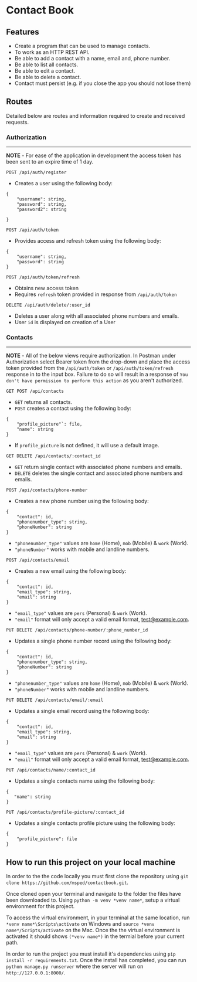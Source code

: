 # Contact Book

## Features

- Create a program that can be used to manage contacts.
- To work as an HTTP REST API.
- Be able to add a contact with a name, email and, phone number.
- Be able to list all contacts.
- Be able to edit a contact.
- Be able to delete a contact.
- Contact must persist (e.g. if you close the app you should not lose them)

## Routes

Detailed below are routes and information required to create and received requests.

### Authorization
---

**NOTE** - For ease of the application in development the access token has been sent to an expire time of 1 day.

`POST /api/auth/register`
- Creates a user using the following body:
```
{
    "username": string,
    "password": string,
    "password2": string
    
}
```

`POST /api/auth/token`
- Provides access and refresh token using the following body: 
```
{
    "username": string,
    "password": string
}
```

`POST /api/auth/token/refresh`
- Obtains new access token
- Requires `refresh` token provided in response from `/api/auth/token`

`DELETE /api/auth/delete/:user_id`
- Deletes a user along with all associated phone numbers and emails.
- User `id` is displayed on creation of a User

### Contacts
---

**NOTE** - All of the below views require authorization. In Postman under Authorization select Bearer token from the drop-down and place the access token provided from the `/api/auth/token` or `/api/auth/token/refresh` response in to the input box. Failure to do so will result in a response of `You don't have permission to perform this action` as you aren't authorized.

`GET POST /api/contacts`
- `GET` returns all contacts.
- `POST` creates a contact using the following body:
```
{
    "profile_picture"`: file,
    "name": string
}
```
- If `profile_picture` is not defined, it will use a default image.

`GET DELETE /api/contacts/:contact_id`
- `GET` return single contact with associated phone numbers and emails.
- `DELETE` deletes the single contact and associated phone numbers and emails.

`POST /api/contacts/phone-number`
- Creates a new phone number using the following body:
```
{
    "contact": id,
    "phonenumber_type": string,
    "phoneNumber": string
}
```
- `"phonenumber_type"` values are `home` (Home), `mob` (Mobile) & `work` (Work).
- `"phoneNumber"` works with mobile and landline numbers.

`POST /api/contacts/email`
- Creates a new email using the following body:
```
{
    "contact": id,
    "email_type": string,
    "email": string
}
```
- `"email_type"` values are `pers` (Personal) & `work` (Work).
- `"email"` format will only accept a valid email format, test@example.com.

`PUT DELETE /api/contacts/phone-number/:phone_number_id`
- Updates a single phone number record using the following body:
```
{
    "contact": id,
    "phonenumber_type": string,
    "phoneNumber": string
}
```
- `"phonenumber_type"` values are `home` (Home), `mob` (Mobile) & `work` (Work).
- `"phoneNumber"` works with mobile and landline numbers.

`PUT DELETE /api/contacts/email/:email`
- Updates a single email record using the following body:
```
{
    "contact": id,
    "email_type": string,
    "email": string
}
```
- `"email_type"` values are `pers` (Personal) & `work` (Work).
- `"email"` format will only accept a valid email format, test@example.com.


`PUT /api/contacts/name/:contact_id`
- Updates a single contacts name using the following body:
 ```
{
    "name": string
}
```

`PUT /api/contacts/profile-picture/:contact_id`
- Updates a single contacts profile picture using the following body:
```
{
    "profile_picture": file
}
```

## How to run this project on your local machine

In order to the the code locally you must first clone the repository using `git clone https://github.com/msped/contactbook.git`.

Once cloned open your terminal and navigate to the folder the files have been downloaded to. Using `python -m venv *venv name*`, setup a virtual environment for this project.

To access the virtual environment, in your terminal at the same location, run `*venv name*\Scripts\activate` on Windows and `source *venv name*/Scripts/activate` on the Mac. Once the the virtual environment is activated it should shows `(*venv name*)` in the termial before your current path. 

In order to run the project you must install it's dependencies using `pip install -r requirements.txt`. Once the install has completed, you can run `python manage.py runserver` where the server will run on `http://127.0.0.1:8000/`.